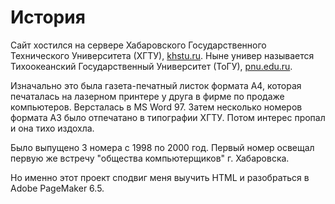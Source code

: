 # История

Сайт хостился на сервере Хабаровского Государственного Технического Университета (ХГТУ), [khstu.ru](http://khstu.ru). Ныне универ называется Тихоокеанский Государственный Университет (ТоГУ), [pnu.edu.ru](http://pnu.edu.ru/ru/).

Изначально это была газета-печатный листок формата А4, которая печаталась на лазерном принтере у друга в фирме по продаже компьютеров. Версталась в MS Word 97. Затем несколько номеров формата А3 было отпечатано в типографии ХГТУ. Потом интерес пропал и она тихо издохла.

Было выпущено 3 номера с 1998 по 2000 год. Первый номер освещал первую же встречу "общества компьютерщиков" г. Хабаровска.

Но именно этот проект сподвиг меня выучить HTML и разобраться в Adobe PageMaker 6.5.

